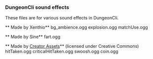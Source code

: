 ### DungeonCli sound effects
These files are for various sound effects in DungeonCli.


** Made by Xenthio**
bg_ambience.ogg
explosion.ogg
matchUse.ogg

** Made by Sine**
fart.ogg

** Made by [Creator Assets](https://www.youtube.com/c/CreatorAssets/videos)**
(licensed under Creative Commons)
hitTaken.ogg
criticalHitTaken.ogg
swoosh.ogg
coin.ogg
